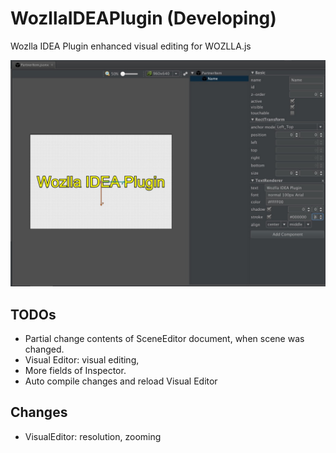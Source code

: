 # WozllaIDEAPlugin (Developing)
Wozlla IDEA Plugin enhanced visual editing for WOZLLA.js

![Wozlla IDEA Plugin](preview.png)

## TODOs

* Partial change contents of SceneEditor document, when scene was changed.
* Visual Editor: visual editing,
* More fields of Inspector.
* Auto compile changes and reload Visual Editor

## Changes

* VisualEditor: resolution, zooming
